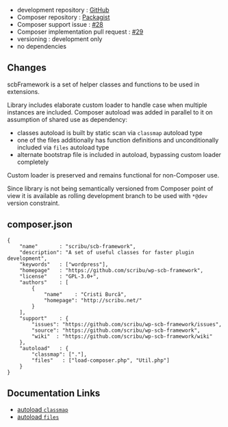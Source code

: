 <!---
title = scbFramework
subtitle = case study
-->

 - development repository : [GitHub](https://github.com/scribu/wp-scb-framework)
 - Composer repository : [Packagist](https://packagist.org/packages/scribu/scb-framework)
 - Composer support issue : [#28](https://github.com/scribu/wp-scb-framework/issues/28)
 - Composer implementation pull request : [#29](https://github.com/scribu/wp-scb-framework/pull/29)
 - versioning : development only
 - no dependencies

## Changes

scbFramework is a set of helper classes and functions to be used in extensions.

Library includes elaborate custom loader to handle case when multiple instances are included. Composer autoload was added in parallel to it on assumption of shared use as dependency:

 - classes autoload is built by static scan via `classmap` autoload type
 - one of the files additionally has function definitions and unconditionally included via `files` autoload type
 - alternate bootstrap file is included in autoload, bypassing custom loader completely

Custom loader is preserved and remains functional for non-Composer use.

Since library is not being semantically versioned from Composer point of view it is available as rolling development branch to be used with `*@dev` version constraint.

## composer.json

	{
		"name"       : "scribu/scb-framework",
		"description": "A set of useful classes for faster plugin development",
		"keywords"   : ["wordpress"],
		"homepage"   : "https://github.com/scribu/wp-scb-framework",
		"license"    : "GPL-3.0+",
		"authors"    : [
			{
				"name"    : "Cristi Burcă",
				"homepage": "http://scribu.net/"
			}
		],
		"support"    : {
			"issues": "https://github.com/scribu/wp-scb-framework/issues",
			"source": "https://github.com/scribu/wp-scb-framework",
			"wiki"  : "https://github.com/scribu/wp-scb-framework/wiki"
		},
		"autoload"   : {
			"classmap": ["."],
			"files"   : ["load-composer.php", "Util.php"]
		}
	}

## Documentation Links

 - [autoload `classmap`](http://getcomposer.org/doc/04-schema.md#classmap)
 - [autoload `files`](http://getcomposer.org/doc/04-schema.md#files)